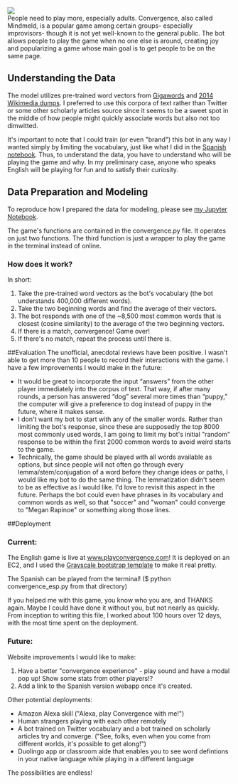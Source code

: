 ![](convergence/webapp⁩/static⁩/⁨img/title.png⁩)  
People need to play more, especially adults. Convergence, also called Mindmeld, is a popular game among certain groups- especially improvisors- though it is not yet well-known to the general public. The bot allows people to play the game when no one else is around, creating joy and popularizing a game whose main goal is to get people to be on the same page. 

## Understanding the Data
The model utilizes pre-trained word vectors from <a href="https://catalog.ldc.upenn.edu/LDC2011T07">Gigawords</a> and <a href="https://dumps.wikimedia.org/backup-index.html">2014 Wikimedia dumps</a>. I preferred to use this corpora of text rather than Twitter or some other scholarly articles source since it seems to be a sweet spot in the middle of how people might quickly associate words but also not too dimwitted. 

It's important to note that I could train (or even "brand") this bot in any way I wanted  simply by limiting the vocabulary, just like what I did in the <a href="https://github.com/MIAISEMAN/convergence-bot/blob/master/convergence/espanol/espanol_notebook.ipynb">Spanish notebook</a>. Thus, to understand the data, you have to understand who will be playing the game and why. In my preliminary case, anyone who speaks English will be playing for fun and to satisfy their curiosity.  

## Data Preparation and Modeling
To reproduce how I prepared the data for modeling, please see <a href="https://github.com/MIAISEMAN/convergence-bot/blob/master/convergence_notebook.ipynb">my Jupyter Notebook</a>. 

The game's functions are contained in the convergence.py file. It operates on just two functions. The third function is just a wrapper to play the game in the terminal instead of online. 

### How does it work?
In short:  
1) Take the pre-trained word vectors as the bot's vocabulary (the bot understands 400,000 different words).  
2) Take the two beginning words and find the average of their vectors.  
3) The bot responds with one of the ~8,500 most common words that is closest (cosine similarity) to the average of the two beginning vectors. 
4) If there is a match, convergence! Game over! 
5) If there's no match, repeat the process until there is.
 
##Evaluation
The unofficial, anecdotal reviews have been positive. I wasn't able to get more than 10 people to record their interactions with the game. I have a few improvements I would make in the future: 
 
* It would be great to incorporate the input “answers” from the other player immediately into the corpus of text. That way, if after many rounds, a person has answered “dog” several more times than “puppy,” the computer will give a preference to dog instead of puppy in the future, where it makes sense.  
* I don't want my bot to start with any of the smaller words. Rather than limiting the bot's response, since these are supposedly the top 8000 most commonly used words, I am going to limit my bot's initial "random" response to be within the first 2000 common words to avoid weird starts to the game.  
* Technically, the game should be played with all words available as options, but since people will not often go through every lemma/stem/conjugation of a word before they change ideas or paths, I would like my bot to do the same thing. The lemmatization didn't seem to be as effective as I would like. I'd love to revisit this aspect in the future. Perhaps the bot could even have phrases in its vocabulary and common words as well, so that "soccer" and "woman" could converge to "Megan Rapinoe" or something along those lines.

##Deployment
### Current: 
The English game is live at <a href="www.playconvergence.com">www.playconvergence.com</a>! It is deployed on an EC2, and I used the <a href="https://startbootstrap.com/themes/grayscale/">Grayscale bootstrap template</a> to make it real pretty. 

The Spanish can be played from the terminal! ($ python convergence_esp.py from that directory)

If you helped me with this game, you know who you are, and THANKS again. Maybe I could have done it without you, but not nearly as quickly. From inception to writing this file, I worked about 100 hours over 12 days, with the most time spent on the deployment.  


### Future: 
Website improvements I would like to make:   
1) Have a better "convergence experience" - play sound and have a modal pop up! Show some stats from other players!?  
2) Add a link to the Spanish version webapp once it's created.

Other potential deployments:  
* Amazon Alexa skill ("Alexa, play Convergence with me!")
* Human strangers playing with each other remotely 
* A bot trained on Twitter vocabulary and a bot trained on scholarly articles try and converge. ("See, folks, even when you come from different worlds, it's possible to get along!") 
* Duolingo app or classroom aide that enables you to see word defintions in your native language while playing in a different language

The possibilities are endless! 



